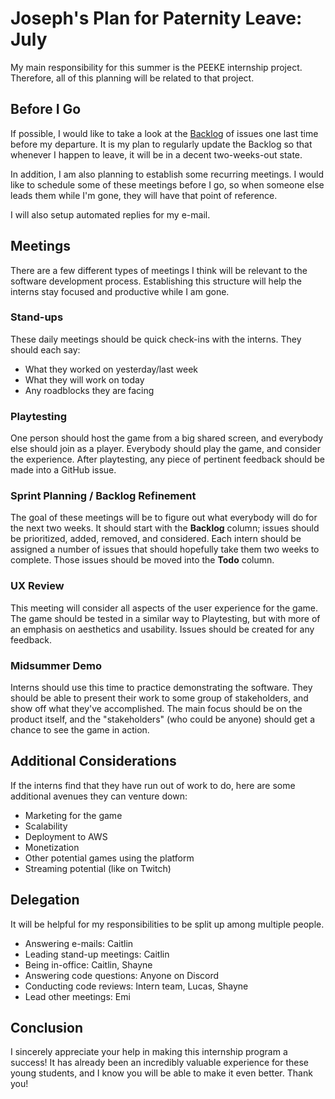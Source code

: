 # Joseph's Plan for Paternity Leave: July
My main responsibility for this summer is the PEEKE internship project. Therefore, all of this planning will be related to that project.

## Before I Go
If possible, I would like to take a look at the [Backlog](https://github.com/orgs/hto-projects/projects/2/views/1?filterQuery=Backlog) of issues one last time before my departure. It is my plan to regularly update the Backlog so that whenever I happen to leave, it will be in a decent two-weeks-out state.

In addition, I am also planning to establish some recurring meetings. I would like to schedule some of these meetings before I go, so when someone else leads them while I'm gone, they will have that point of reference.

I will also setup automated replies for my e-mail.

## Meetings
There are a few different types of meetings I think will be relevant to the software development process. Establishing this structure will help the interns stay focused and productive while I am gone.

### Stand-ups
These daily meetings should be quick check-ins with the interns. They should each say:

- What they worked on yesterday/last week
- What they will work on today
- Any roadblocks they are facing

### Playtesting
One person should host the game from a big shared screen, and everybody else should join as a player. Everybody should play the game, and consider the experience. After playtesting, any piece of pertinent feedback should be made into a GitHub issue.

### Sprint Planning / Backlog Refinement
The goal of these meetings will be to figure out what everybody will do for the next two weeks. It should start with the **Backlog** column; issues should be prioritized, added, removed, and considered. Each intern should be assigned a number of issues that should hopefully take them two weeks to complete. Those issues should be moved into the **Todo** column.

### UX Review
This meeting will consider all aspects of the user experience for the game. The game should be tested in a similar way to Playtesting, but with more of an emphasis on aesthetics and usability. Issues should be created for any feedback.

### Midsummer Demo
Interns should use this time to practice demonstrating the software. They should be able to present their work to some group of stakeholders, and show off what they've accomplished. The main focus should be on the product itself, and the "stakeholders" (who could be anyone) should get a chance to see the game in action.

## Additional Considerations
If the interns find that they have run out of work to do, here are some additional avenues they can venture down:

- Marketing for the game
- Scalability
- Deployment to AWS
- Monetization
- Other potential games using the platform
- Streaming potential (like on Twitch)

## Delegation
It will be helpful for my responsibilities to be split up among multiple people.

- Answering e-mails: Caitlin
- Leading stand-up meetings: Caitlin
- Being in-office: Caitlin, Shayne
- Answering code questions: Anyone on Discord
- Conducting code reviews: Intern team, Lucas, Shayne
- Lead other meetings: Emi

## Conclusion
I sincerely appreciate your help in making this internship program a success! It has already been an incredibly valuable experience for these young students, and I know you will be able to make it even better. Thank you!
